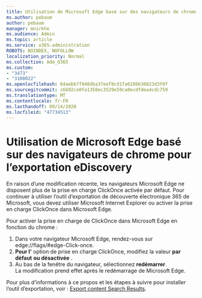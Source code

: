 ```yaml
---
title: Utilisation de Microsoft Edge basé sur des navigateurs de chrome pour l’exportation eDiscovery
ms.author: pebaum
author: pebaum
manager: mnirkhe
ms.audience: Admin
ms.topic: article
ms.service: o365-administration
ROBOTS: NOINDEX, NOFOLLOW
localization_priority: Normal
ms.collection: Adm_O365
ms.custom:
- "3473"
- "3100022"
ms.openlocfilehash: 64aebb7f048dba37eef8cd1fa6286b36823d3f0f
ms.sourcegitcommit: c6692ce0fa1358ec3529e59ca0ecdfdea4cdc759
ms.translationtype: MT
ms.contentlocale: fr-FR
ms.lasthandoff: 09/14/2020
ms.locfileid: "47734513"
---
```

# <a name="using-microsoft-edge-based-on-chromium-browsers-for-ediscovery-export"></a>Utilisation de Microsoft Edge basé sur des navigateurs de chrome pour l’exportation eDiscovery

En raison d’une modification récente, les navigateurs Microsoft Edge ne disposent plus de la prise en charge ClickOnce activée par défaut. Pour continuer à utiliser l’outil d’exportation de découverte électronique 365 de Microsoft, vous devez utiliser Microsoft Internet Explorer ou activer la prise en charge ClickOnce dans Microsoft Edge. 

Pour activer la prise en charge de ClickOnce dans Microsoft Edge en fonction du chrome : 
1. Dans votre navigateur Microsoft Edge, rendez-vous sur edge://flags/#edge-Click-once.
2. **Pour l'** option de prise en charge ClickOnce, modifiez la valeur **par défaut** **ou désactivée** . 
3. Au bas de la fenêtre du navigateur, sélectionnez **redémarrer**. <br>
 La modification prend effet après le redémarrage de Microsoft Edge. 

Pour plus d’informations à ce propos et les étapes à suivre pour installer l’outil d’exportation, voir : [ Export content Search Results](https://docs.microsoft.com/microsoft-365/compliance/export-search-results).